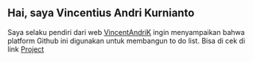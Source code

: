 ## Hai, saya Vincentius Andri Kurnianto

Saya selaku pendiri dari web [VincentAndriK](https://www.vincentandrik.id) ingin menyampaikan bahwa platform Github ini digunakan untuk membangun to do list. Bisa di cek di link [Project](https://github.com/users/VincentAndriK/projects/1)
